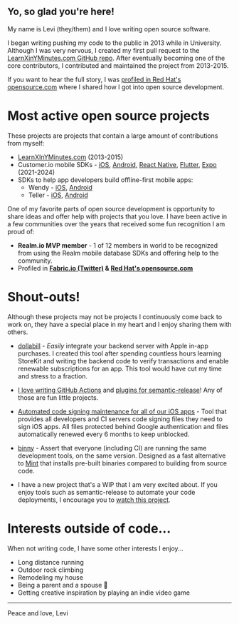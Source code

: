 ## Yo, so glad you're here! 

My name is Levi (they/them) and I love writing open source software. 

I began writing pushing my code to the public in 2013 while in University. Although I was very nervous, I created my first pull request to the [LearnXinYMinutes.com GitHub repo](https://github.com/adambard/learnxinyminutes-docs). After eventually becoming one of the core contributors, I contributed and maintained the project from 2013-2015. 

If you want to hear the full story, I was [profiled in Red Hat's opensource.com](https://opensource.com/life/14/7/my-open-source-world) where I shared how I got into open source development. 

# Most active open source projects 

These projects are projects that contain a large amount of contributions from myself: 

- [LearnXInYMinutes.com](https://github.com/adambard/learnxinyminutes-docs) (2013-2015)
- Customer.io mobile SDKs - [iOS](https://github.com/customerio/customerio-ios/), [Android](https://github.com/customerio/customerio-android/), [React Native](https://github.com/customerio/customerio-reactnative), [Flutter](https://github.com/customerio/customerio-flutter/), [Expo](https://github.com/customerio/customerio-expo-plugin/) (2021-2024)
- SDKs to help app developers build offline-first mobile apps: 
  - Wendy - [iOS](https://github.com/levibostian/wendy-ios), [Android](https://github.com/levibostian/wendy-android)
  - Teller - [iOS](https://github.com/levibostian/teller-ios), [Android](https://github.com/levibostian/teller-android)

One of my favorite parts of open source development is opportunity to share ideas and offer help with projects that you love. I have been active in a few communities over the years that received some fun recognition I am proud of: 

- **Realm.io MVP member** - 1 of 12 members in world to be recognized from using the Realm mobile database SDKs and offering help to the community. 
- Profiled in **[Fabric.io (Twitter)](https://www.dropbox.com/s/flpc6ct5iv2yklz/Fabric%20Blog%20%7C%20Build.%20Understand.%20Grow..pdf?dl=0) & [Red Hat's opensource.com](https://opensource.com/life/14/7/my-open-source-world)**

# Shout-outs! 

Although these projects may not be projects I continuously come back to work on, they have a special place in my heart and I enjoy sharing them with others. 

- [dollabill](https://github.com/levibostian/dollabill-apple) - *Easily* integrate your backend server with Apple in-app purchases. I created this tool after spending countless hours learning StoreKit and writing the backend code to verify transactions and enable renewable subscriptions for an app. This tool would have cut my time and stress to a fraction. 

- [I love writing GitHub Actions](https://github.com/levibostian?tab=repositories&q=action) and [plugins for semantic-release](https://github.com/levibostian?tab=repositories&q=semantic-release)! Any of those are fun little projects. 

- [Automated code signing maintenance for all of our iOS apps](https://github.com/customerio/apple-code-signing) - Tool that provides all developers and CI servers code signing files they need to sign iOS apps. All files protected behind Google authentication and files automatically renewed every 6 months to keep unblocked. 

- [binny](https://github.com/customerio/binny) - Assert that everyone (including CI) are running the same development tools, on the same version. Designed as a fast alternative to [Mint](https://github.com/yonaskolb/Mint) that installs pre-built binaries compared to building from source code. 

- I have a new project that's a WIP that I am very excited about. If you enjoy tools such as semantic-release to automate your code deployments, I encourage you to [watch this project](https://github.com/levibostian/new-deployment-tool). 

# Interests outside of code... 

When not writing code, I have some other interests I enjoy...

- Long distance running 
- Outdoor rock climbing 
- Remodeling my house
- Being a parent and a spouse 🫶
- Getting creative inspiration by playing an indie video game

---

Peace and love, Levi 
